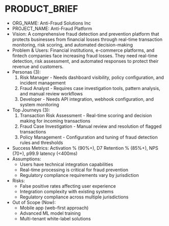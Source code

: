 # PRODUCT_BRIEF
- ORG_NAME: Anti-Fraud Solutions Inc
- PROJECT_NAME: Anti-Fraud Platform
- Vision: A comprehensive fraud detection and prevention platform that protects businesses from financial losses through real-time transaction monitoring, risk scoring, and automated decision-making
- Problem & Users: Financial institutions, e-commerce platforms, and fintech companies face increasing fraud losses. They need real-time detection, risk assessment, and automated responses to protect their revenue and customers.
- Personas (3): 
  1. Risk Manager - Needs dashboard visibility, policy configuration, and incident management
  2. Fraud Analyst - Requires case investigation tools, pattern analysis, and manual review workflows
  3. Developer - Needs API integration, webhook configuration, and system monitoring
- Top Journeys (3):
  1. Transaction Risk Assessment - Real-time scoring and decision making for incoming transactions
  2. Fraud Case Investigation - Manual review and resolution of flagged transactions
  3. Policy Management - Configuration and tuning of fraud detection rules and thresholds
- Success Metrics: Activation % (90%+), D7 Retention % (85%+), NPS (70+), p99.9 latency (<400ms)
- Assumptions: 
  - Users have technical integration capabilities
  - Real-time processing is critical for fraud prevention
  - Regulatory compliance requirements vary by jurisdiction
- Risks: 
  - False positive rates affecting user experience
  - Integration complexity with existing systems
  - Regulatory compliance across multiple jurisdictions
- Out of Scope (Now): 
  - Mobile app (web-first approach)
  - Advanced ML model training
  - Multi-tenant white-label solutions
